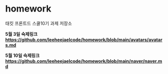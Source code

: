 # homework
태킷 프론트드 스쿨10기 과제 저장소

**5월 3일 숙제링크 <https://github.com/leeheejaelcode/homework/blob/main/avatars/avatars.md>**

**5월 10일 숙제링크 <https://github.com/leeheejaelcode/homework/blob/main/naver/naver.md>**
